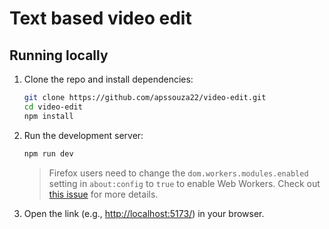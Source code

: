 # Text based video edit


## Running locally

1. Clone the repo and install dependencies:

    ```bash
    git clone https://github.com/apssouza22/video-edit.git
    cd video-edit
    npm install
    ```

2. Run the development server:

    ```bash
    npm run dev
    ```
    > Firefox users need to change the `dom.workers.modules.enabled` setting in `about:config` to `true` to enable Web Workers.
    > Check out [this issue](https://github.com/xenova/whisper-web/issues/8) for more details.

3. Open the link (e.g., [http://localhost:5173/](http://localhost:5173/)) in your browser.
